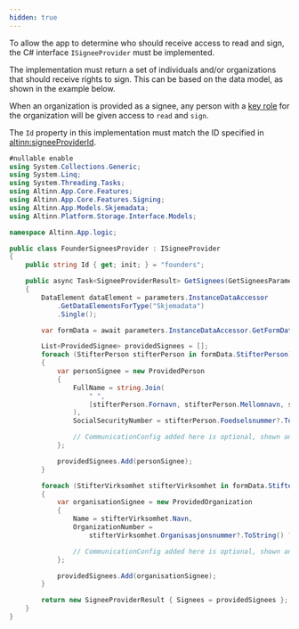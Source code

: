 ```yaml
---
hidden: true
---
```


To allow the app to determine who should receive access to read and sign, the C# interface `ISigneeProvider` must be implemented.

The implementation must return a set of individuals and/or organizations that should receive rights to sign. This can be based on the data model, as shown in the example below.

When an organization is provided as a signee, any person with a [key role](/altinn-studio/reference/configuration/authorization/guidelines_authorization/roles_and_rights/roles_er) for the organization will be given access to `read` and `sign`.

The `Id` property in this implementation must match the ID specified in <altinn:signeeProviderId>.

```csharp
#nullable enable
using System.Collections.Generic;
using System.Linq;
using System.Threading.Tasks;
using Altinn.App.Core.Features;
using Altinn.App.Core.Features.Signing;
using Altinn.App.Models.Skjemadata;
using Altinn.Platform.Storage.Interface.Models;

namespace Altinn.App.logic;

public class FounderSigneesProvider : ISigneeProvider
{
    public string Id { get; init; } = "founders";

    public async Task<SigneeProviderResult> GetSignees(GetSigneesParameters parameters)
    {
        DataElement dataElement = parameters.InstanceDataAccessor
            .GetDataElementsForType("Skjemadata")
            .Single();

        var formData = await parameters.InstanceDataAccessor.GetFormData<Skjemadata>(dataElement);

        List<ProvidedSignee> providedSignees = [];
        foreach (StifterPerson stifterPerson in formData.StifterPerson)
        {
            var personSignee = new ProvidedPerson
            {
                FullName = string.Join(
                    " ",
                    [stifterPerson.Fornavn, stifterPerson.Mellomnavn, stifterPerson.Etternavn]
                ),
                SocialSecurityNumber = stifterPerson.Foedselsnummer?.ToString() ?? string.Empty,

                // CommunicationConfig added here is optional, shown and described in section 6
            };

            providedSignees.Add(personSignee);
        }

        foreach (StifterVirksomhet stifterVirksomhet in formData.StifterVirksomhet)
        {
            var organisationSignee = new ProvidedOrganization
            {
                Name = stifterVirksomhet.Navn,
                OrganizationNumber =
                    stifterVirksomhet.Organisasjonsnummer?.ToString() ?? string.Empty,

                // CommunicationConfig added here is optional, shown and described in section 6
            };

            providedSignees.Add(organisationSignee);
        }

        return new SigneeProviderResult { Signees = providedSignees };
    }
}
```
